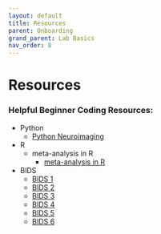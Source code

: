 ```yaml
---
layout: default
title: Resources
parent: Onboarding
grand_parent: Lab Basics
nav_order: 8
---
```


# Resources

### Helpful Beginner Coding Resources:

- Python
    - [Python Neuroimaging](https://neuroimaging-data-science.org/root.html)
- R
    - meta-analysis in R
        - [meta-analysis in R](https://bookdown.org/MathiasHarrer/Doing_Meta_Analysis_in_R/intro.html)
- BIDS
    - [BIDS 1](https://journals.plos.org/ploscompbiol/article?id=10.1371/journal.pcbi.1005209)
    - [BIDS 2](https://bids-standard.github.io/bids-starter-kit/)
    - [BIDS 3](https://reproducibility.stanford.edu/bids-tutorial-series-part-2a/#heuman3)
    - [BIDS 4](https://bids-specification.readthedocs.io/en/stable/modality-specific-files/magnetic-resonance-imaging-data.html#case-1-phase-difference-map-and-at-least-one-magnitude-image)
    - [BIDS 5](https://fw-heudiconv.readthedocs.io/en/latest/heuristic.html)
    - [BIDS 6](https://heudiconv.readthedocs.io/en/latest/custom-heuristic.html)
